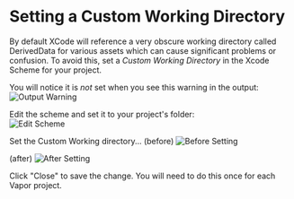 # Setting a Custom Working Directory
By default XCode will reference a very obscure working directory called DerivedData for various assets which can cause significant problems or confusion. To avoid this, set a *Custom Working Directory* in the Xcode Scheme for your project. 

You will notice it is *not* set when you see this warning in the output: 
![Output Warning](../images/set-working-dir-01.png)

Edit the scheme and set it to your project's folder:  
![Edit Scheme](../images/set-working-dir-02.png)

Set the Custom Working directory...
(before)
![Before Setting](../images/set-working-dir-03.png)

<!-- ![Selecting Folder](../images/set-working-dir-04.png) -->
(after)
![After Setting](../images/set-working-dir-05.png)

Click "Close" to save the change. 
You will need to do this once for each Vapor project. 




